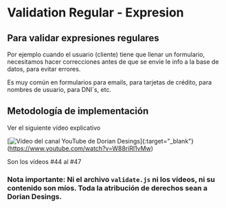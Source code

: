 # Validation Regular - Expresion

## Para validar expresiones regulares

Por ejemplo cuando el usuario (cliente) tiene que llenar un formulario,
necesitamos hacer correcciones antes de que se envíe le info a la base de datos,
para evitar errores.

Es muy común en formularios para emails, para tarjetas de crédito, para nombres de usuario, para DNI´s, etc.

## Metodología de implementación

Ver el siguiente vídeo explicativo

[![Vídeo del canal YouTube de Dorian Desings](https://pbs.twimg.com/profile_images/1298304362045988874/8ogCViWc_400x400.jpg)]{:target="_blank"}(https://www.youtube.com/watch?v=W88riRl1vMw)

Son los vídeos #44 al #47

### Nota importante: Ni el archivo ```validate.js``` ni los vídeos, ni su contenido son míos. Toda la atribución de derechos sean a Dorian Desings.
